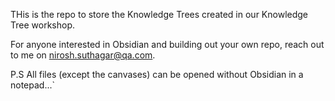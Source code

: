 THis is the repo to store the Knowledge Trees created in our Knowledge Tree workshop. 

For anyone interested in Obsidian and building out your own repo, reach out to me on nirosh.suthagar@qa.com. 

P.S All files (except the canvases) can be opened without Obsidian in a notepad...`
